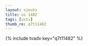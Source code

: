 ```yaml
--- 
layout: sieutv
title: us 1482
tags: [ustv]
thumb_re: q7t11482
---
```

{% include tvadv key="q7t11482" %} 
